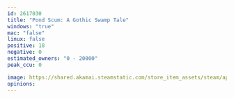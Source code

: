 ```yaml
---
id: 2617030
title: "Pond Scum: A Gothic Swamp Tale"
windows: "true"
mac: "false"
linux: false
positive: 18
negative: 0
estimated_owners: "0 - 20000"
peak_ccu: 0

image: https://shared.akamai.steamstatic.com/store_item_assets/steam/apps/2617030/header.jpg?t=1729218103
opinions:
---
```

